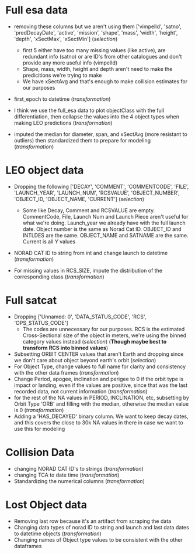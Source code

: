 # Full esa data

- removing these columns but we aren't using them ['vimpelId', 'satno', 'predDecayDate', 'active', 'mission', 'shape', 'mass', 'width', 'height', 'depth', 'xSectMax', 'xSectMin'] (*selection*)

    - first 5 either have too many missing values (like active), are redundant info (satno) or are ID's from other catalogues and don't provide any more useful info (vimpelId)
    - Shape, mass, width, height and depth aren't need to make the predicitions we're trying to make
    - We have xSectAvg and that's enough to make collision estimates for our purposes

- first_epoch to datetime (*transformation*)
- I think we use the full_esa data to plot objectClass with the full differentiation, then collapse the values into the 4 object types when making LEO predictions (*transformation*)
- imputed the median for diameter, span, and xSectAvg (more resistant to outliers) then standardized them to prepare for modeling (*transformation*)


# LEO object data

- Dropping the following ['DECAY', 'COMMENT', 'COMMENTCODE', 'FILE', 'LAUNCH_YEAR', 'LAUNCH_NUM', 'RCSVALUE', 'OBJECT_NUMBER', 'OBJECT_ID, 'OBJECT_NAME, 'CURRENT'] (*selection*)
    - Some like Decay, Comment and RCSVALUE are empty.  CommentCode, File, Launch Num and Launch Piece aren't useful for what we're doing.  Launch_year we already have with the full launch date.  Object number is the same as Norad Cat ID. OBJECT_ID and INTLDES are the same.  OBJECT_NAME and SATNAME are the same.  Current is all Y values

- NORAD CAT ID to string from int and change launch to datetime (*transformation*)
- For missing values in RCS_SIZE, impute the distribution of the corresponding class (*transformation*)


# Full satcat

- Dropping ['Unnamed: 0', 'DATA_STATUS_CODE', 'RCS', 'OPS_STATUS_CODE']
    - The codes are unnecessary for our purposes.  RCS is the estimated Cross-Sectional size of the object in meters, we're using the binned category values instead (*selection*) (**Though maybe best to transform RCS into binned values**)
- Subsetting ORBIT CENTER values that aren't Earth and dropping since we don't care about object beyond earth's orbit (*selection*)
- For Object Type, change values to full name for clarity and consistency with the other data frames (*transformation*)
- Change Period, apogee, inclination and perigee to 0 if the orbit type is impact or landing, even if the values are positive, since that was the last recorded data, not current information (*transformation*)
- for the rest of the NA values in PERIOD, INCLINATION, etc, subsetting by Orbit Type 'ORB' and filling with the median, otherwise the median value is 0 (*transformation*)
- Adding a 'HAS_DECAYED' binary column.  We want to keep decay dates, and this covers the close to 30k NA values in there in case we want to use this for modeling


# Collision Data

- changing NORAD CAT ID's to strings (*transformation*)
- changing TCA to date time (*transformation*)
- Standardizing the numerical columns (*transformation*)


# Lost Object data

- Removing last row because it's an artifact from scraping the data
- Changing data types of norad ID to string and launch and last data dates to datetime objects (*transformation*)
- Changing names of Object type values to be consistent with the other dataframes